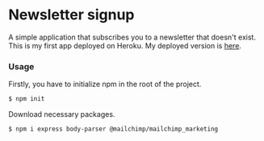 # Newsletter signup

A simple application that subscribes you to a newsletter that doesn't exist. This is my first app deployed on Heroku.
My deployed version is [here](https://salty-mountain-65830.herokuapp.com/).

### Usage

Firstly, you have to initialize npm in the root of the project.

```sh
$ npm init
```

Download necessary packages.

```sh
$ npm i express body-parser @mailchimp/mailchimp_marketing
```
